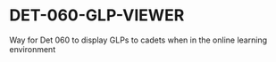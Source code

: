 # DET-060-GLP-VIEWER
 Way for Det 060 to display GLPs to cadets when in the online learning environment
